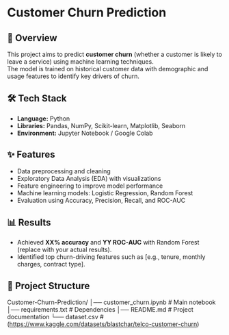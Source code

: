 # Customer Churn Prediction

## 📌 Overview
This project aims to predict **customer churn** (whether a customer is likely to leave a service) using machine learning techniques.  
The model is trained on historical customer data with demographic and usage features to identify key drivers of churn.

## 🛠️ Tech Stack
- **Language:** Python  
- **Libraries:** Pandas, NumPy, Scikit-learn, Matplotlib, Seaborn  
- **Environment:** Jupyter Notebook / Google Colab  

## ✨ Features
- Data preprocessing and cleaning  
- Exploratory Data Analysis (EDA) with visualizations  
- Feature engineering to improve model performance  
- Machine learning models: Logistic Regression, Random Forest  
- Evaluation using Accuracy, Precision, Recall, and ROC-AUC  

## 📊 Results
- Achieved **XX% accuracy** and **YY ROC-AUC** with Random Forest (replace with your actual results).  
- Identified top churn-driving features such as [e.g., tenure, monthly charges, contract type].  

## 📂 Project Structure
Customer-Churn-Prediction/
│── customer_churn.ipynb # Main notebook
│── requirements.txt # Dependencies
│── README.md # Project documentation
└── dataset.csv # (https://www.kaggle.com/datasets/blastchar/telco-customer-churn) 

